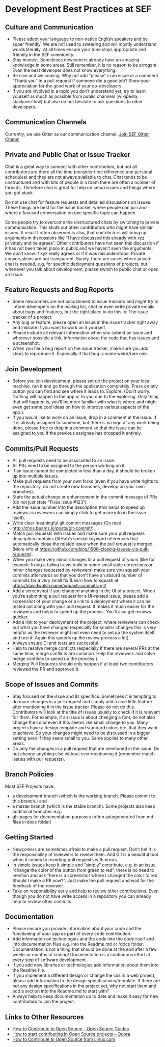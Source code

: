 #  Development Best Practices at SEF

##  Culture and Communication

- Please adapt your language to non-native English speakers and be super friendly. We are not used to swearing and will 
mostly understand words literally. At all times ensure your tone stays appropriate and friendly in the SEF 
community.
- Stay modest. Sometimes newcomers already have an amazing knowledge in some areas. Still remember, it is no reason to 
be arrogant. Even the best developer does not know everything.
- Be nice and welcoming. Why not add “please” in an issue or a comment “Thank you” in a pull request if someone did a 
good job? Show your appreciation for the good work of your co-developers.
- If you are involved in a topic you don’t understand yet, try to learn yourself as much as possible from public 
channels (wikipedia, stackoverflow) but also do not hesitate to ask questions to other developers.

## Communication Channels

Currently, we use Gitter as our communication channel. [Join SEF Gitter Chanel](https://gitter.im/sef-global)

## Private and Public Chat or Issue Tracker

Chat is a great way to connect with other contributors, but not all contributors are there all the time (consider time 
difference and personal schedules) and they are not always available to chat. Chat tends to be unstructured and with 
lots of people in a room there are often a number of threads. Therefore chat is great for help on setup issues and 
things where you got stuck.

Do not use chat for feature requests and detailed discussions on issues. These things are best for the issue tracker, 
where people can join and where a focused conversation on one specific topic can happen.

Some people try to overcome the unstructured chats by switching to private communication. This shuts out other 
contributors who might have similar issues. A result I often observed is also, that contributors will bring up arguments
in discussions like “I have discussed this already with xyz privately and he agrees”. Other contributors have not seen 
this discussion if it has not been taken place in public and we haven’t seen the arguments. We don’t know if xyz really 
agrees or if it was misunderstood. Private conversations are not transparent. Surely, there are cases where private chat
is needed, e.g. for specific deployment questions of projects, but whenever you talk about development, please switch to
public chat or open an issue.

## Feature Requests and Bug Reports

- Some newcomers are not accustomed to issue trackers and might try to inform developers on the mailing list, chat or 
even write private emails about bugs and features, but the right place to do this is: The issue tracker of a project.
- Any bug or feature, please open an issue in the issue tracker right away and indicate if you want to work on it 
yourself.
- Please include all relevant information when you submit an issue and wherever possible a link, information about the 
code that has issues and a screenshot.
- When you file a bug report on the issue tracker, make sure you add steps to reproduce it. Especially if that bug is 
some weird/rare one.

## Join Development

- Before you join development, please set up the project on your local machine, run it and go through the application 
completely. Press on any button you can find and see where it leads to. Explore. (Don’t worry. Nothing will happen to 
the app or to you due to the exploring. Only thing that will happen is, you’ll be more familiar with what is where and 
might even get some cool ideas on how to improve various aspects of the app.).
- If you would like to work on an issue, drop in a comment at the issue. If it is already assigned to someone, but there 
is no sign of any work being done, please free to drop in a comment so that the issue can be assigned to you if the 
previous assignee has dropped it entirely.

## Commits/Pull Requests

- All pull requests need to be associated to an issue.
- All PRs need to be assigned to the person working on it.
- If an issue cannot be completed in less than a day, it should be broken up into multiple issues.
- Make pull requests from your own forks (even if you have write rights to the repository, do not create new branches, 
develop on your own branches).
- State the actual change or enhancement in the commit message of PRs (do not just state “Fixes issue #123”).
- Add the issue number into the description (this helps to speed up reviews as reviewers can simply click to get more 
info in the issue itself).
- Write clear meaningful git commit messages (Do read http://chris.beams.io/posts/git-commit/).
- Match pull requests with issues and make sure your pull requests description contains GitHub’s special keyword 
references that automatically close the related issue when the pull request is merged. (More info at 
https://github.com/blog/1506-closing-issues-via-pull-requests).
- When you make very minor changes to a pull request of yours (like for example fixing a failing travis build or some 
small style corrections or minor changes requested by reviewers) make sure you squash your commits afterwards so that 
you don’t have an absurd number of commits for a very small fix (Learn how to squash at 
https://davidwalsh.name/squash-commits-git).
- Add a screenshot if you changed anything in the UI of a project. When you’re submitting a pull request for a 
UI-related issue, please add a screenshot of your change or a link to a deployment where it can be tested out along 
with your pull request. It makes it much easier for the reviewers and helps to speed up the process. You’ll also get 
reviews quicker.
- Add a link to your deployment of the project, where reviewers can check out what you have changed (especially for 
smaller changes this is very helpful as the reviewer might not even need to set up the system itself and test it. 
Again this speeds up the review process a lot).
- Always ensure CI and tests are successful.
- Help to resolve merge conflicts (especially if there are several PRs at the same time, merge conflicts are common. 
Help the reviewers and solve merge conflicts to speed up the process.).
- Merging Pull Requests should only happen if at least two contributors reviewed the PR and approved it.

## Scope of Issues and Commits

- Stay focused on the issue and its specifics: Sometimes it is tempting to do more changes in a pull request and simply 
add a nice little feature after mentioning it in the issue tracker. Please do not do this. Contributors will look at the
title of issues usually to check if it is relevant for them. For example, if an issue is about changing a font, do not 
also change the color even if this seems like small change to you. Many projects have a design template and standard 
colors etc. that they want to achieve. So your changes might need to be discussed in a bigger setting even if they seem
small to you. Same applies to many other areas.
- Do only the changes in a pull request that are mentioned in the issue. Do not change anything else without ever
mentioning it (remember match issues with pull requests).

## Branch Policies

Most SEF Projects have:

- a development branch (which is the working branch. Please commit to this branch.) and
- a master branch (which is the stable branch).
Some projects also keep additional branches e.g.:
- gh-pages for documentation purposes (often autogenerated from md-files in docs folder)

## Getting Started

- Newcomers are sometimes afraid to make a pull request. Don’t be! It is the responsibility of reviewers to review them. 
And Git is a beautiful tool when it comes to reverting pull requests with errors.
- In simple issues keep it simple and “simply” contribute, e.g. in an issue “change the color of the button from green
to red”, there is no need to mention and ask “here is a screenshot where I changed the color to red. Should I make a PR
now?”. Just make the pull request and wait for the feedback of the reviewer.
- Take on responsibility early and help to review other contributions. Even though you do not have write access in a 
repository you can already help to review other commits.

## Documentation

- Please ensure you provide information about your code and the functioning of your app as part of every code 
contribution.
- Add information on technologies and the code into the code itself and into documentation files e.g. into the Readme.md
or /docs folder. Documentation is not a thing that should be done at the end after a few weeks or months of coding! 
Documentation is a continuous effort at every step of software development.
- If you add new libraries or technologies add information about them into the Readme file.
- If you implement a different design or change the css in a web project, please add information to the design 
specifications/template. If there are not any design specifications in the project yet, why not start them and add a 
section into the Readme.md to start with?
- Always help to keep documentation up to date and make it easy for new contributors to join the project.

## Links to Other Resources

- [How to Contribute to Open Source – Open Source Guides](https://opensource.guide/how-to-contribute/)
- [How to start contributing in Open Source projects – Quora
](https://www.quora.com/How-do-I-start-contributing-in-Open-Source-projects)
- [How to Contribute to Open Source from Linux.com](https://www.linux.com/news/how-contribute-open-source)
